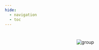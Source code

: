 ```yaml
---
hide:
  - navigation
  - toc
---
```

#
<p align="center"><img alt="group" src="../../images/grp.jpg" /></p>
